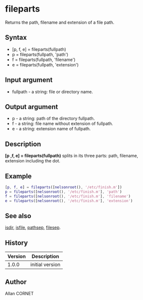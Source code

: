 

# fileparts

Returns the path, filename and extension of a file path.

## Syntax

- [p, f, e] = fileparts(fullpath)
- p = fileparts(fullpath, 'path')
- f = fileparts(fullpath, 'filename')
- e = fileparts(fullpath, 'extension')

## Input argument

 - fullpath - a string: file or directory name.

## Output argument

 - p - a string: path of the directory fullpath.
 - f - a string: file name without extension of fullpath.
 - e - a string: extension name of fullpath.

## Description


  <p><b>[p ,f, e] = fileparts(fullpath)</b> splits in its three parts: path, filename, extension including the dot.</p>


## Example

```matlab
[p, f, e] = fileparts([nelsonroot(), '/etc/finish.m'])
p = fileparts([nelsonroot(), '/etc/finish.m'], 'path')
f = fileparts([nelsonroot(), '/etc/finish.m'], 'filename')
e = fileparts([nelsonroot(), '/etc/finish.m'], 'extension')
```

## See also

[isdir](isdir.md), [isfile](isfile.md), [pathsep](pathsep.md), [filesep](filesep.md).
## History

|Version|Description|
|------|------|
|1.0.0|initial version|


## Author

Allan CORNET



